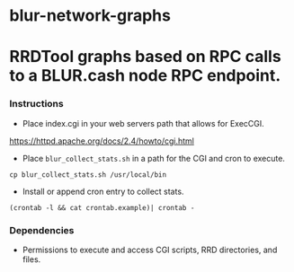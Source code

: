 # blur-network-graphs
# RRDTool graphs based on RPC calls to a BLUR.cash node RPC endpoint.

### Instructions

* Place index.cgi in your web servers path that allows for ExecCGI.

https://httpd.apache.org/docs/2.4/howto/cgi.html

* Place `blur_collect_stats.sh` in a path for the CGI and cron to execute.

```cp blur_collect_stats.sh /usr/local/bin```

* Install or append cron entry to collect stats.

```(crontab -l && cat crontab.example)| crontab -```

### Dependencies

* Permissions to execute and access CGI scripts, RRD directories, and files.
